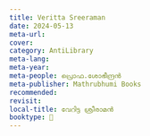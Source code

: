 ```yaml
---
title: Veritta Sreeraman
date: 2024-05-13
meta-url: 
cover: 
category: AntiLibrary
meta-lang: 
meta-year: 
meta-people: പ്രൊഫ.ശോഭീന്ദ്രൻ
meta-publisher: Mathrubhumi Books
recommended: 
revisit: 
local-title: വേറിട്ട ശ്രീരാമൻ
booktype: 📖
---
```

